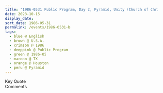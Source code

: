 ```yaml
---
title: "1986-0531 Public Program, Day 2, Pyramid, Unity (Church of Christianity), 2929 Unity Drive, Houston, TX, U.S.A."
date: 2023-10-15
display_date: 
sort_date: 1986-05-31
permalink: /events/1986-0531-b
tags:
  - blue @ English
  - brown @ U.S.A.
  - crimson @ 1986
  - deeppink @ Public Program
  - green @ 1986-05
  - maroon @ TX
  - orange @ Houston
  - peru @ Pyramid
---
```


<wave-list>
  <list-title color="green" width="75">Key Quote</list-title>
  <list-item color="BlanchedAlmond"  width="200"></list-item>
  <list-item color="Lavender"></list-item>
  <list-item color="BlanchedAlmond"></list-item>
</wave-list>

<br>

<wave-list>
  <list-title color="green" width="75">Comments</list-title>
  <list-item color="BlanchedAlmond"  width="200"></list-item>
  <list-item color="Lavender"></list-item>
  <list-item color="BlanchedAlmond"></list-item>
</wave-list>